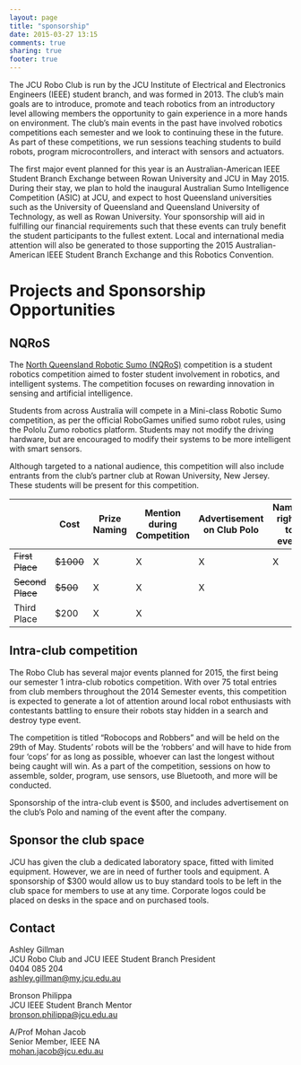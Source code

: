 ```yaml
---
layout: page
title: "sponsorship"
date: 2015-03-27 13:15
comments: true
sharing: true
footer: true
---
```


The JCU Robo Club is run by the JCU Institute of Electrical and Electronics Engineers (IEEE) student branch, and was formed in 2013. The club’s main goals are to introduce, promote and teach robotics from an introductory level allowing members the opportunity to gain experience in a more hands on environment. The club’s main events in the past have involved robotics competitions each semester and we look to continuing these in the future. As part of these competitions, we run sessions teaching students to build robots, program microcontrollers, and interact with sensors and actuators.

The first major event planned for this year is an Australian-American IEEE Student Branch Exchange between Rowan University and JCU in May 2015. During their stay, we plan to hold the inaugural Australian Sumo Intelligence Competition (ASIC) at JCU, and expect to host Queensland universities such as the University of Queensland and Queensland University of Technology, as well as Rowan University. Your sponsorship will aid in fulfilling our financial requirements such that these events can truly benefit the student participants to the fullest extent. Local and international media attention will also be generated to those supporting the 2015 Australian-American IEEE Student Branch Exchange and this Robotics Convention.

# Projects and Sponsorship Opportunities #
## NQRoS #

The [North Queensland Robotic Sumo (NQRoS)](http://robotics.jcu.io/blog/2015/03/25/nqros/) competition is a student robotics competition aimed to foster student involvement in robotics, and intelligent systems. The competition focuses on rewarding innovation in sensing and artificial intelligence.

Students from across Australia will compete in a Mini-class Robotic Sumo competition, as per the official RoboGames unified sumo robot rules, using the Pololu Zumo robotics platform. Students may not modify the driving hardware, but are encouraged to modify their systems to be more intelligent with smart sensors.

Although targeted to a national audience, this competition will also include entrants from the club’s partner club at Rowan University, New Jersey. These students will be present for this competition.

|   | Cost | Prize Naming | Mention during Competition | Advertisement on Club Polo | Naming rights to event |
|------------------|-----------|---|---|---|---|
| ~~First Place~~  | ~~$1000~~ | X | X | X | X |
| ~~Second Place~~ |  ~~$500~~ | X | X | X |   |
| Third Place      |    $200   | X | X |   |   |

## Intra-club competition ##

The Robo Club has several major events planned for 2015, the first being our semester 1 intra-club robotics competition. With over 75 total entries from club members throughout the 2014 Semester events, this competition is expected to generate a lot of attention around local robot enthusiasts with contestants battling to ensure their robots stay hidden in a search and destroy type event.

The competition is titled “Robocops and Robbers” and will be held on the 29th of May. Students’ robots will be the ‘robbers’ and will have to hide from four ‘cops’ for as long as possible, whoever can last the longest without being caught will win. As a part of the competition, sessions on how to assemble, solder, program, use sensors, use Bluetooth, and more will be conducted.

Sponsorship of the intra-club event is $500, and includes advertisement on the club’s Polo and naming of the event after the company.

## Sponsor the club space ##

JCU has given the club a dedicated laboratory space, fitted with limited equipment. However, we are in need of further tools and equipment. A sponsorship of $300 would allow us to buy standard tools to be left in the club space for members to use at any time. Corporate logos could be placed on desks in the space and on purchased tools.

## Contact ##

Ashley Gillman  
JCU Robo Club and JCU IEEE Student Branch President  
0404 085 204  
ashley.gillman@my.jcu.edu.au

Bronson Philippa  
JCU IEEE Student Branch Mentor  
bronson.philippa@jcu.edu.au

A/Prof Mohan Jacob  
Senior Member, IEEE NA  
mohan.jacob@jcu.edu.au